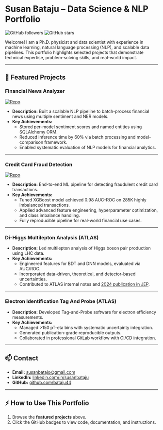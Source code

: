 # Susan Bataju – Data Science & NLP Portfolio

![GitHub followers](https://img.shields.io/github/followers/bataju44?label=Follow&style=social)
![GitHub stars](https://img.shields.io/github/stars/bataju44?style=social)

Welcome! I am a Ph.D. physicist and data scientist with experience in machine learning, natural language processing (NLP), and scalable data pipelines. This portfolio highlights selected projects that demonstrate technical expertise, problem-solving skills, and real-world impact.

---

## 💼 Featured Projects

### Financial News Analyzer
[![Repo](https://img.shields.io/badge/GitHub-Repo-blue?logo=github)](https://github.com/bataju44/financial-news-analyzer)
- **Description:** Built a scalable NLP pipeline to batch-process financial news using multiple sentiment and NER models.  
- **Key Achievements:**
  - Stored per-model sentiment scores and named entities using SQLAlchemy ORM.
  - Reduced inference time by 60% via batch processing and model-comparison framework.
  - Enabled systematic evaluation of NLP models for financial analytics.

---

### Credit Card Fraud Detection
[![Repo](https://img.shields.io/badge/GitHub-Repo-blue?logo=github)](https://github.com/bataju44/credit-card-fraud)
- **Description:** End-to-end ML pipeline for detecting fraudulent credit card transactions.  
- **Key Achievements:**
  - Tuned XGBoost model achieved 0.98 AUC-ROC on 285K highly imbalanced transactions.
  - Applied advanced feature engineering, hyperparameter optimization, and class imbalance handling.
  - Fully reproducible pipeline for real-world financial use cases.

---

### Di-Higgs Multilepton Analysis (ATLAS)
- **Description:** Led multilepton analysis of Higgs boson pair production using LHC data.  
- **Key Achievements:**
  - Engineered features for BDT and DNN models, evaluated via AUC/ROC.
  - Incorporated data-driven, theoretical, and detector-based uncertainties.
  - Contributed to ATLAS internal notes and [2024 publication in JEP](https://arxiv.org/abs/2405.20040).

---

### Electron Identification Tag And Probe (ATLAS)
- **Description:** Developed Tag-and-Probe software for electron efficiency measurements.  
- **Key Achievements:**
  - Managed >150 pT-eta bins with systematic uncertainty integration.
  - Generated publication-grade reproducible outputs.
  - Collaborated in professional GitLab workflow with CI/CD integration.

---

## 📫 Contact

- **Email:** [susanbatajo@gmail.com](mailto:susanbatajo@gmail.com)  
- **LinkedIn:** [linkedin.com/in/susanbataju](https://www.linkedin.com/in/susanbataju)  
- **GitHub:** [github.com/bataju44](https://github.com/bataju44)

---

## ⚡ How to Use This Portfolio

1. Browse the **featured projects** above.  
2. Click the GitHub badges to view code, documentation, and instructions.  

